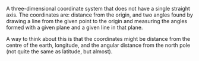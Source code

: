 A three-dimensional coordinate system that does not have a single
straight axis. The coordinates are: distance from the origin, and two
angles found by drawing a line from the given point to the origin and
measuring the angles formed with a given plane and a given line in that
plane.

A way to think about this is that the coordinates might be distance from
the centre of the earth, longitude, and the angular distance from the
north pole (not quite the same as latitude, but almost).
